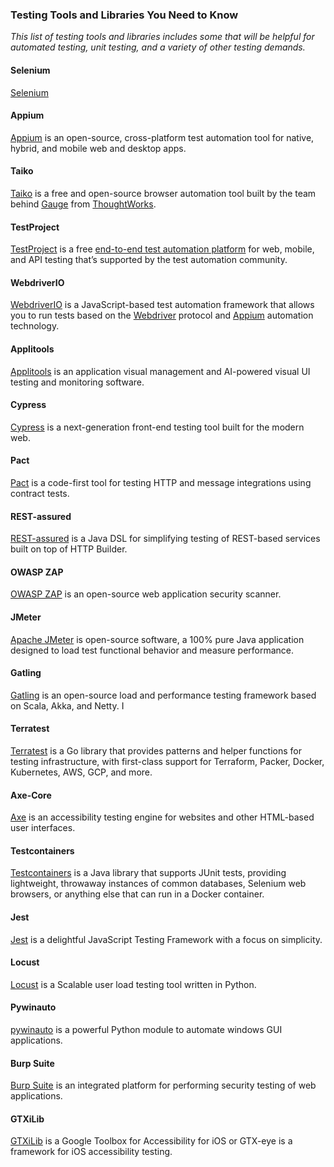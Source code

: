 ### Testing Tools and Libraries You Need to Know

*This list of testing tools and libraries includes some that will be helpful for automated testing, unit testing, and a variety of other testing demands.*

#### Selenium

[Selenium](https://selenium.dev/) 

#### Appium

[Appium](http://appium.io/) is an open-source, cross-platform test automation tool for native, hybrid, and mobile web and desktop apps.

#### Taiko

[Taiko](https://taiko.dev/) is a free and open-source browser automation tool built by the team behind [Gauge](https://gauge.org/) from [ThoughtWorks](https://www.thoughtworks.com/).

#### TestProject

[TestProject](https://link.testproject.io/rvb) is a free [end-to-end test automation platform](https://dzone.com/articles/what-is-end-to-end-testing-1) for web, mobile, and API testing that’s supported by the test automation community. 

#### WebdriverIO

[WebdriverIO](https://webdriver.io/) is a JavaScript-based test automation framework that allows you to run tests based on the [Webdriver](https://w3c.github.io/webdriver/) protocol and [Appium](http://appium.io/) automation technology. 

#### Applitools

[Applitools](https://applitools.com/) is an application visual management and AI-powered visual UI testing and monitoring software.

#### Cypress

[Cypress](https://www.cypress.io/) is a next-generation front-end testing tool built for the modern web.

#### Pact

[Pact](http://pact.io/) is a code-first tool for testing HTTP and message integrations using contract tests. 

#### REST-assured

[REST-assured](http://rest-assured.io/) is a Java DSL for simplifying testing of REST-based services built on top of HTTP Builder.

#### OWASP ZAP

[OWASP ZAP](https://www.zaproxy.org/) is an open-source web application security scanner.

#### JMeter

[Apache JMeter](https://jmeter.apache.org/) is open-source software, a 100% pure Java application designed to load test functional behavior and measure performance. 

#### Gatling

[Gatling](https://gatling.io/) is an open-source load and performance testing framework based on Scala, Akka, and Netty. I

#### Terratest

[Terratest](https://terratest.gruntwork.io/) is a Go library that provides patterns and helper functions for testing infrastructure, with first-class support for Terraform, Packer, Docker, Kubernetes, AWS, GCP, and more.

#### Axe-Core

[Axe](https://www.deque.com/axe/) is an accessibility testing engine for websites and other HTML-based user interfaces. 

#### Testcontainers

[Testcontainers](https://www.testcontainers.org/) is a Java library that supports JUnit tests, providing lightweight, throwaway instances of common databases, Selenium web browsers, or anything else that can run in a Docker container.

#### Jest

[Jest](https://jestjs.io/) is a delightful JavaScript Testing Framework with a focus on simplicity. 

#### Locust

[Locust](https://locust.io/) is a Scalable user load testing tool written in Python. 

#### Pywinauto

[pywinauto](https://pywinauto.readthedocs.io/en/latest/) is a powerful Python module to automate windows GUI applications.

#### Burp Suite

[Burp Suite](https://portswigger.net/burp) is an integrated platform for performing security testing of web applications.

#### GTXiLib

[GTXiLib](https://github.com/google/GTXiLib) is a Google Toolbox for Accessibility for iOS or GTX-eye is a framework for iOS accessibility testing. 